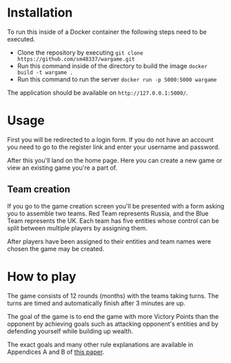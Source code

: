 # Installation

To run this inside of a Docker container the following steps need to be executed.

* Clone the repository by executing `git clone https://github.com/sm48337/wargame.git`
* Run this command inside of the directory to build the image `docker build -t wargame .`
* Run this command to run the server `docker run -p 5000:5000 wargame`

The application should be available on `http://127.0.0.1:5000/`.

# Usage

First you will be redirected to a login form.
If you do not have an account you need to go to the register link and enter your username and password.

After this you'll land on the home page.
Here you can create a new game or view an existing game you're a part of.

## Team creation

If you go to the game creation screen you'll be presented with a form asking you to assemble two teams.
Red Team represents Russia, and the Blue Team represents the UK.
Each team has five entities whose control can be split between multiple players by assigning them.

After players have been assigned to their entities and team names were chosen the game may be created.

# How to play

The game consists of 12 rounds (months) with the teams taking turns.
The turns are timed and automatically finish after 3 minutes are up.

The goal of the game is to end the game with more Victory Points than the opponent by achieving goals such as attacking opponent's entities and by defending yourself while building up wealth.

The exact goals and many other rule explanations are available in Appendices A and B of [this paper](2019haggmanaphd.pdf).
